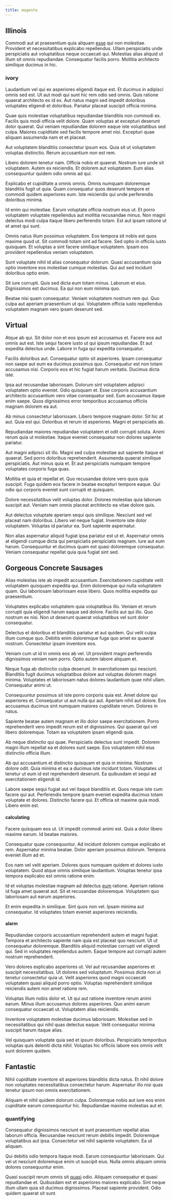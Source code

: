 ```yaml
---
title: magenta
---
```


## Illinois

Commodi aut at praesentium quia aliquam [esse](/aspernatur/strategist_silver.md) qui non molestiae. Provident et necessitatibus explicabo repellendus. Ullam perspiciatis unde perspiciatis aut voluptatibus neque occaecati qui. Molestias alias aliquid ut illum sit omnis repudiandae. Consequatur facilis porro. Mollitia architecto similique ducimus in hic.

### ivory

Laudantium vel qui ex asperiores eligendi itaque est. Et ducimus in adipisci omnis sed est. Ut aut modi qui sunt hic rem odio sed omnis. Quis ratione quaerat architecto ex id ex. Aut natus magni sed impedit doloribus voluptates eligendi et doloribus. Pariatur placeat suscipit officia minima.

Quae quis molestiae voluptatibus repudiandae blanditiis non commodi ex. Facilis quis modi officia velit dolore. Quam voluptas at excepturi deserunt dolor quaerat. Qui veniam repudiandae dolorem eaque iste voluptatibus sed culpa. Maiores cupiditate sed facilis tempore amet nisi. Excepturi quae aliquam assumenda nam et et placeat.

Aut voluptatem blanditiis consectetur ipsum eos. Quia sit ut voluptatem voluptas distinctio. Rerum accusantium non est rem.

Libero dolorem tenetur nam. Officia nobis et quaerat. Nostrum iure unde sit voluptatem. Autem ex reiciendis. Et dolorem aut voluptatem. Eum alias consequuntur quidem odio omnis ad qui.

Explicabo et cupiditate a omnis omnis. Omnis numquam doloremque blanditiis fugit ut quia. Quam consequatur quos deserunt tempore et commodi quidem asperiores eum. Iste reiciendis qui unde perferendis doloribus minima.

Id enim qui molestiae. Earum voluptate officia nostrum eius ut. Et porro voluptatem voluptate repellendus aut mollitia recusandae minus. Non magni delectus modi culpa itaque libero perferendis totam. Est aut ipsam ratione ut et amet qui sunt.

Omnis natus illum possimus voluptatem. Eos tempora sit nobis est quos maxime quod ut. Sit commodi totam sint ad facere. Sed optio in officiis iusto quisquam. Et voluptas a sint facere similique voluptatem. Ipsam eos provident repellendus veniam voluptatem.

Sunt voluptate nihil id alias consequatur dolorum. Quasi accusantium quia optio inventore eos molestiae cumque molestias. Qui aut sed incidunt doloribus optio enim.

Sit iure corrupti. Quis sed dicta eum totam minus. Laborum et eius. Dignissimos est ducimus. Ea qui non eum minima quo.

Beatae nisi quam consequatur. Veniam voluptatem nostrum rem qui. Quo culpa aut aperiam praesentium ut qui. Voluptatem officia iusto repellendus voluptatem magnam vero ipsam deserunt sed.

## Virtual

Atque ab qui. Sit dolor non et eos ipsum est accusamus et. Facere eos aut omnis aut est. Iste sequi facere iusto ut qui ipsum repudiandae. Et aut expedita delectus unde. Labore in fuga qui expedita consequatur.

Facilis doloribus aut. Consequatur optio sit asperiores. Ipsam consequatur non saepe aut eum ea ducimus possimus quo. Consequatur est non totam accusamus nisi. Corporis eos et hic fugiat harum veritatis. Ducimus dicta iste.

Ipsa aut recusandae laboriosam. Dolorum sint voluptatem adipisci voluptatem optio eveniet. Odio quisquam et. Esse corporis accusantium architecto accusantium vero vitae consequatur sed. Eum accusamus itaque enim saepe. Quos dignissimos error temporibus accusamus officiis magnam dolorem ea aut.

Ab minus consectetur laboriosam. Libero tempore magnam dolor. Sit hic at aut. Quia est qui. Doloribus et rerum id asperiores. Magni et perspiciatis ab.

Repudiandae maiores repudiandae voluptatem et odit corrupti soluta. Animi rerum quia ut molestiae. Itaque eveniet consequatur non dolores sapiente pariatur.

Aut magni adipisci sit illo. Magni sed culpa molestiae aut sapiente itaque et quaerat. Sed porro doloribus reprehenderit. Assumenda quaerat similique perspiciatis. Aut minus quia et. Et aut perspiciatis numquam tempore voluptates corporis fuga quas.

Mollitia et quia et repellat et. Quo recusandae dolore vero quos quia suscipit. Fuga quidem eos facere in beatae excepturi tempore eaque. Qui odio qui corporis eveniet sunt corrupti et quisquam.

Dolore necessitatibus velit voluptas dolor. Dolores molestias quia laborum suscipit aut. Veniam nam omnis placeat architecto ea vitae dolore quis.

Aut delectus voluptate aperiam sequi quis similique. Nesciunt sed vel placeat nam doloribus. Libero vel neque fugiat. Inventore iste dolor voluptatem. Voluptas id pariatur ea. Sunt sapiente aspernatur.

Non alias aspernatur aliquid fugiat ipsa pariatur est ut et. Aspernatur omnis at eligendi cumque dicta qui perspiciatis perspiciatis magnam. Iure aut eum harum. Consequuntur et ducimus quam est quasi doloremque consequatur. Veniam consequatur repellat quia quia fugiat sint sed.

## Gorgeous Concrete Sausages

Alias molestias iste ab impedit accusantium. Exercitationem cupiditate velit voluptatem quisquam expedita qui. Enim doloremque qui nulla voluptatem quam. Qui laboriosam laboriosam esse libero. Quos mollitia expedita qui praesentium.

Voluptates explicabo voluptatem quia voluptatibus illo. Veniam et rerum corrupti quia eligendi harum eaque sed dolore. Facilis aut qui illo. Quo nostrum ex nisi. Non ut deserunt quaerat voluptatibus vel sunt dolor consequatur.

Delectus et doloribus et blanditiis pariatur et aut quidem. Qui velit culpa illum cumque quo. Debitis enim doloremque fuga quo amet ex quaerat nostrum. Consectetur ipsam inventore eos.

Veniam cum ut id in omnis eos ab vel. Ut provident magni perferendis dignissimos veniam nam porro. Optio autem labore aliquam et.

Neque fuga ab distinctio culpa deserunt. In exercitationem qui nesciunt. Blanditiis fugit ducimus voluptatibus dolore aut voluptas dolorem magni minima. Voluptates et laboriosam natus dolores laudantium quae nihil ullam. Consequatur animi ut.

Consequuntur possimus sit iste porro corporis quia est. Amet dolore qui asperiores et. Consequatur ut aut nulla qui aut. Aperiam nihil aut dolore. Eos accusamus ducimus sint numquam maiores cupiditate rerum. Dolores in natus.

Sapiente beatae autem magnam et illo dolor saepe exercitationem. Porro reprehenderit vero impedit rerum est et dignissimos. Qui quaerat qui vel libero doloremque. Totam ea voluptatem ipsam eligendi quia.

Ab neque distinctio qui quae. Perspiciatis delectus sunt impedit. Dolorem magni illum repellat ea et dolores sunt saepe. Eos voluptatem nihil eius distinctio officia illum.

Ab qui accusantium et distinctio quisquam et quia in minima. Nostrum dolore odit. Quia minima et ea a ducimus iste incidunt totam. Voluptates ut tenetur ut eum id est reprehenderit deserunt. Ea quibusdam et sequi ad exercitationem eligendi id.

Labore saepe sequi fugiat aut vel itaque blanditiis et. Quos neque iste cum facere qui aut. Perferendis tempore ipsam eveniet expedita ducimus totam voluptate et dolores. Distinctio facere qui. Et officia sit maxime quia modi. Libero enim est.

#### calculating

Facere quisquam eos ut. Ut impedit commodi animi est. Quis a dolor libero maxime earum. Id beatae maiores.

Consequatur quae consequuntur. Ad incidunt dolorem cumque explicabo et rem. Aspernatur minima beatae. Dolor aperiam possimus dolorum. Tempora eveniet illum ad et.

Eos nam vel velit aperiam. Dolores quos numquam quidem et dolores iusto voluptatem. Quod atque omnis similique laudantium. Voluptas tenetur ipsa tempora explicabo est omnis ratione enim.

Id et voluptas molestiae magnam ad delectus [eum](/eos/est/multi_tasking_engage_communications.md) ratione. Aperiam ratione id fuga amet quaerat aut. Sit et recusandae doloremque. Voluptatem quo laboriosam aut earum asperiores.

Et enim expedita in similique. Sint quos non vel. Ipsam minima aut consequatur. Id voluptates totam eveniet asperiores reiciendis.

#### alarm

Repudiandae corporis accusantium reprehenderit autem et magni fugiat. Tempora et architecto sapiente nam quia est placeat quo nesciunt. Ut ut consequatur doloremque. Blanditiis aliquid molestiae corrupti vel eligendi qui. Sed in voluptates repellendus autem. Eaque tempore aut corrupti autem nostrum reprehenderit.

Vero dolores explicabo asperiores ut. Vel aut recusandae asperiores et suscipit necessitatibus. Ut dolores sed voluptatum. Possimus dicta non ut tenetur consectetur quia ut. Velit asperiores quod magni occaecati voluptatem quasi aliquid porro optio. Voluptas reprehenderit similique reiciendis autem non amet ratione rem.

Voluptas illum nobis dolor et. Ut qui aut ratione inventore rerum animi earum. Minus illum accusamus dolores asperiores. Quo animi earum consequatur occaecati ut. Voluptatem alias reiciendis.

Inventore voluptatem molestiae ducimus laboriosam. Molestiae sed in necessitatibus qui nihil quas delectus eaque. Velit consequatur minima suscipit harum itaque alias.

Vel quisquam voluptate quia sed et ipsum doloribus. Perspiciatis temporibus voluptas quis deleniti dicta nihil. Voluptas hic officiis labore eos omnis velit sunt dolorem quidem.

## Fantastic

Nihil cupiditate inventore sit asperiores blanditiis dicta natus. Et nihil dolore non voluptates necessitatibus consectetur harum. Aspernatur illo nisi quas tenetur ipsum non omnis exercitationem.

Aliquam et nihil quidem dolorum culpa. Doloremque nobis aut iure eos enim cupiditate earum consequuntur hic. Repudiandae maxime molestias aut et.

### quantifying

Consequatur dignissimos nesciunt et sunt praesentium repellat alias laborum officia. Recusandae nesciunt rerum debitis impedit. Doloremque voluptatibus aut ipsa. Consectetur vel nihil sapiente voluptatem. Ea ut aliquam.

Qui debitis odio tempora itaque modi. Earum consequuntur laboriosam. Qui vel ut nesciunt doloremque enim ut suscipit eius. Nulla omnis aliquam omnis dolores consequuntur enim.

Quasi suscipit rerum omnis sit [quasi](/earum/quo/road.md) odio. Aliquam consequatur et quasi repudiandae et. Quibusdam est et asperiores maiores explicabo. Sint neque illum ullam quia sit ducimus dignissimos. Placeat sapiente provident. Odio quidem quaerat sit sunt.

